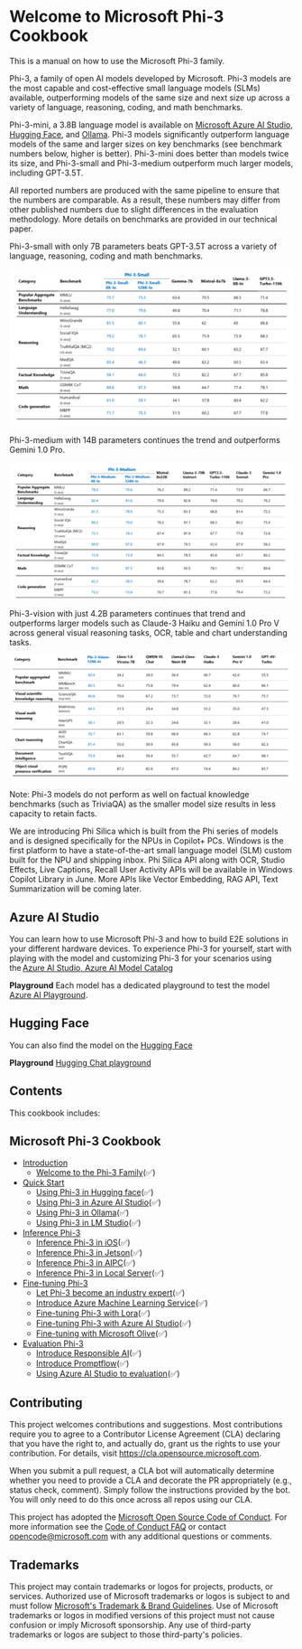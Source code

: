 # Welcome to Microsoft Phi-3 Cookbook

This is a manual on how to use the Microsoft Phi-3 family. 

Phi-3, a family of open AI models developed by Microsoft. Phi-3 models are the most capable and cost-effective small language models (SLMs) available, outperforming models of the same size and next size up across a variety of language, reasoning, coding, and math benchmarks. 

Phi-3-mini, a 3.8B language model is available on [Microsoft Azure AI Studio](https://aka.ms/phi3-azure-ai), [Hugging Face](https://huggingface.co/collections/microsoft/phi-3-6626e15e9585a200d2d761e3), and [Ollama](https://ollama.com/library/phi3). Phi-3 models significantly outperform language models of the same and larger sizes on key benchmarks (see benchmark numbers below, higher is better). Phi-3-mini does better than models twice its size, and Phi-3-small and Phi-3-medium outperform much larger models, including GPT-3.5T.  

All reported numbers are produced with the same pipeline to ensure that the numbers are comparable. As a result, these numbers may differ from other published numbers due to slight differences in the evaluation methodology. More details on benchmarks are provided in our technical paper. 

Phi-3-small with only 7B parameters beats GPT-3.5T across a variety of language, reasoning, coding and math benchmarks. 

![phimodelsmall](/imgs/00/phi3small.png)

Phi-3-medium with 14B parameters continues the trend and outperforms Gemini 1.0 Pro. 

![phimodelmedium](/imgs/00/phi3medium.png)

 

Phi-3-vision with just 4.2B parameters continues that trend and outperforms larger models such as Claude-3 Haiku and Gemini 1.0 Pro V across general visual reasoning tasks, OCR, table and chart understanding tasks. 


![phimodelvision](/imgs/00/phi3vision.png)

Note: Phi-3 models do not perform as well on factual knowledge benchmarks (such as TriviaQA) as the smaller model size results in less capacity to retain facts. 

We are introducing Phi Silica which is built from the Phi series of models and is designed specifically for the NPUs in Copilot+ PCs. Windows is the first platform to have a state-of-the-art small language model (SLM) custom built for the NPU and shipping inbox. Phi Silica API along with OCR, Studio Effects, Live Captions, Recall User Activity APIs will be available in Windows Copilot Library in June. More APIs like Vector Embedding, RAG API, Text Summarization will be coming later. 

## Azure AI Studio

You can learn how to use Microsoft Phi-3 and how to build E2E solutions in your different hardware devices. To experience Phi-3 for yourself, start with playing with the model and customizing Phi-3 for your scenarios using the [Azure AI Studio, Azure AI Model Catalog](https://aka.ms/phi3-azure-ai)

**Playground**
Each model has a dedicated playground to test the model [Azure AI Playground](https://aka.ms/try-phi3).

## Hugging Face

You can also find the model on the [Hugging Face](https://huggingface.co/microsoft) 

**Playground**
 [Hugging Chat playground](https://huggingface.co/chat/models/microsoft/Phi-3-mini-4k-instruct)

## Contents

This cookbook includes:

## **Microsoft Phi-3 Cookbook**

* [Introduction]()
    * [Welcome to the Phi-3 Family](./md/01.Introduce/Phi3Family.md)(✅)
* [Quick Start]()
    * [Using Phi-3 in Hugging face](./md/02.QuickStart/Huggingface_QuickStart.md)(✅)
    * [Using Phi-3 in Azure AI Studio](./md/02.QuickStart/AzureAIStudio_QuickStart.md)(✅)
    * [Using Phi-3 in Ollama](./md/02.QuickStart/Ollama_QuickStart.md)(✅)
    * [Using Phi-3 in LM Studio](./md/02.QuickStart/Ollama_QuickStart.md)(✅)
* [Inference Phi-3](./md/03.Inference/overview.md)  
    * [Inference Phi-3 in iOS](./md/03.Inference/iOS_Inference.md)(✅)
    * [Inference Phi-3 in Jetson](./md/03.Inference/Jetson_Inference.md)(✅)
    * [Inference Phi-3 in AIPC](./md/03.Inference/AIPC_Inference.md)(✅)
    * [Inference Phi-3 in Local Server](./md/03.Inference/Local_Server_Inference.md)(✅)
* [Fine-tuning Phi-3]()
    * [Let Phi-3 become an industry expert](./md/04.Fine-tuning/LetPhi3gotoIndustriy.md)(✅)
    * [Introduce Azure Machine Learning Service](./md/04.Fine-tuning/Introduce_AzureML.md)(✅)
    * [Fine-tuning Phi-3 with Lora](./md/04.Fine-tuning/FineTuning_Lora.md)(✅)
    * [Fine-tuning Phi-3 with Azure AI Studio](./md/04.Fine-tuning/FineTuning_MicrosotOlive.md)(✅)
    * [Fine-tuning with Microsoft Olive](./md/04.Fine-tuning/FineTuning_Lora.md)(✅)
* [Evaluation Phi-3]()
    * [Introduce Responsible AI](./md/05.Evaluation/ResponsibleAI.md)(✅)
    * [Introduce Promptflow](./md/05.Evaluation/Promptflow.md)(✅)
    * [Using Azure AI Studio to evaluation](./md/05.Evaluation/AzureAIStudio.md)(✅)

## Contributing

This project welcomes contributions and suggestions.  Most contributions require you to agree to a
Contributor License Agreement (CLA) declaring that you have the right to, and actually do, grant us
the rights to use your contribution. For details, visit https://cla.opensource.microsoft.com.

When you submit a pull request, a CLA bot will automatically determine whether you need to provide
a CLA and decorate the PR appropriately (e.g., status check, comment). Simply follow the instructions
provided by the bot. You will only need to do this once across all repos using our CLA.

This project has adopted the [Microsoft Open Source Code of Conduct](https://opensource.microsoft.com/codeofconduct/).
For more information see the [Code of Conduct FAQ](https://opensource.microsoft.com/codeofconduct/faq/) or
contact [opencode@microsoft.com](mailto:opencode@microsoft.com) with any additional questions or comments.

## Trademarks

This project may contain trademarks or logos for projects, products, or services. Authorized use of Microsoft 
trademarks or logos is subject to and must follow 
[Microsoft's Trademark & Brand Guidelines](https://www.microsoft.com/en-us/legal/intellectualproperty/trademarks/usage/general).
Use of Microsoft trademarks or logos in modified versions of this project must not cause confusion or imply Microsoft sponsorship.
Any use of third-party trademarks or logos are subject to those third-party's policies.
